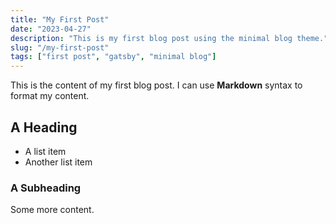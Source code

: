 ```yaml
---
title: "My First Post"
date: "2023-04-27"
description: "This is my first blog post using the minimal blog theme."
slug: "/my-first-post"
tags: ["first post", "gatsby", "minimal blog"]
---
```


This is the content of my first blog post. I can use **Markdown** syntax to format my content.

## A Heading

- A list item
- Another list item

### A Subheading

Some more content.
